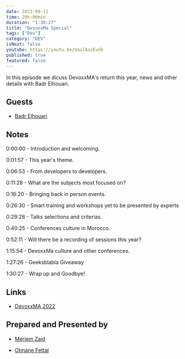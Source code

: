 ```yaml
---
date: 2022-09-11
time: 20h:00min
duration: "1:30:27"
title: "DevoxxMa Special"
tags: ["Dev"]
category: "DEV"
isNext: false
youtube: https://youtu.be/UaulAxzEvdk
published: true
featured: false
---
```


In this episode we dicuss DevoxxMA's return this year, news and other details with Badr Elhouari.

## Guests

- [Badr Elhouari](https://twitter.com/badrelhouari)


## Notes

0:00:00 - Introduction and welcoming.

0:01:57 - This year's theme.

0:06:53 - From developers to developers.

0:11:28 - What are the subjects most focused on?

0:16:20 - Bringing back in person events.

0:26:30 - Smart training and workshops yet to be presented by experts

0:29:28 - Talks selections and criterias.

0:40:25 - Conferences culture in Morocco.

0:52:11 - Will there be a recording of sessions this year?

1:15:54 - DevoxxMa culture and other conferences.

1:27:26 - Geeksblabla Giveaway

1:30:27 - Wrap up and Goodbye!

## Links

- [DevoxxMA 2022](https://devoxx.ma/)

## Prepared and Presented by

- [Meriem Zaid](https://twitter.com/_iMeriem)

- [Otmane Fettal](https://twitter.com/ofettal)
